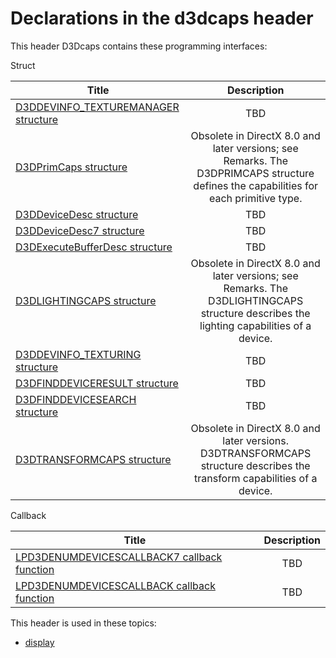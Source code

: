 # Declarations in the d3dcaps header
This header D3Dcaps contains these programming interfaces:

Struct

| Title        | Description    |
| ------------- |:-------------:|
| [D3DDEVINFO_TEXTUREMANAGER structure](ns-d3dcaps--d3ddevinfo-texturemanager.md) | TBD |
| [D3DPrimCaps structure](ns-d3dcaps--d3dprimcaps.md) | Obsolete in DirectX 8.0 and later versions; see Remarks. The D3DPRIMCAPS structure defines the capabilities for each primitive type. |
| [D3DDeviceDesc structure](ns-d3dcaps--d3ddevicedesc.md) | TBD |
| [D3DDeviceDesc7 structure](ns-d3dcaps--d3ddevicedesc7.md) | TBD |
| [D3DExecuteBufferDesc structure](ns-d3dcaps--d3dexecutebufferdesc.md) | TBD |
| [D3DLIGHTINGCAPS structure](ns-d3dcaps--d3dlightingcaps.md) | Obsolete in DirectX 8.0 and later versions; see Remarks. The D3DLIGHTINGCAPS structure describes the lighting capabilities of a device. |
| [D3DDEVINFO_TEXTURING structure](ns-d3dcaps--d3ddevinfo-texturing.md) | TBD |
| [D3DFINDDEVICERESULT structure](ns-d3dcaps--d3dfinddeviceresult.md) | TBD |
| [D3DFINDDEVICESEARCH structure](ns-d3dcaps--d3dfinddevicesearch.md) | TBD |
| [D3DTRANSFORMCAPS structure](ns-d3dcaps--d3dtransformcaps.md) | Obsolete in DirectX 8.0 and later versions. D3DTRANSFORMCAPS structure describes the transform capabilities of a device. |
Callback

| Title        | Description    |
| ------------- |:-------------:|
| [LPD3DENUMDEVICESCALLBACK7 callback function](nc-d3dcaps-lpd3denumdevicescallback7.md) | TBD |
| [LPD3DENUMDEVICESCALLBACK callback function](nc-d3dcaps-lpd3denumdevicescallback.md) | TBD |

This header is used in these topics:

- [display](..content/_display)
